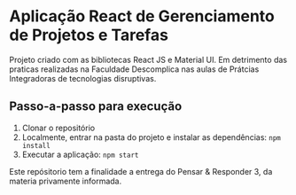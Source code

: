 # Aplicação React de Gerenciamento de Projetos e Tarefas

Projeto criado com as bibliotecas React JS e Material UI. Em detrimento das praticas realizadas na Faculdade Descomplica nas aulas de Prátcias Integradoras de tecnologias disruptivas.

## Passo-a-passo para execução

1. Clonar o repositório
2. Localmente, entrar na pasta do projeto e instalar as dependências:
   `
   npm install
   `
3. Executar a aplicação:
   `
   npm start
   `

Este repósitorio tem a finalidade a entrega do Pensar & Responder 3, da materia privamente informada.